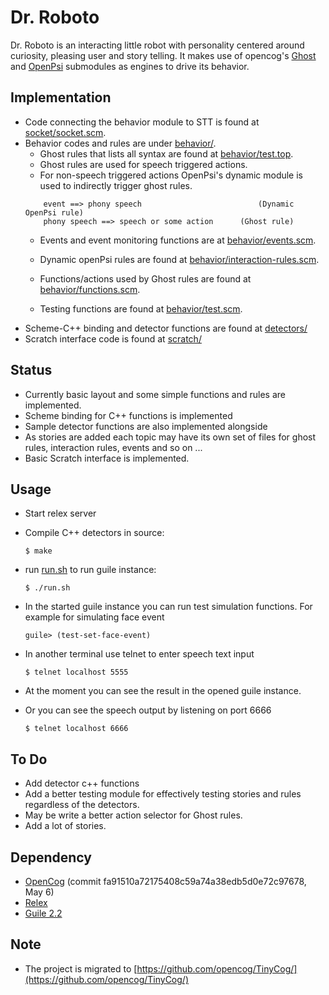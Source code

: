 # Dr. Roboto

Dr. Roboto is an interacting little robot with personality centered around curiosity, pleasing user and story telling. It makes use of opencog's [Ghost](https://github.com/opencog/opencog/tree/master/opencog/ghost) and [OpenPsi](https://github.com/opencog/opencog/tree/master/opencog/openpsi) submodules as engines to drive its behavior.


## Implementation

* Code connecting the behavior module to STT is found at [socket/socket.scm](socket/socket.scm).
* Behavior codes and rules are under [behavior/](behavior/).
	* Ghost rules that lists all syntax are found at [behavior/test.top](behavior/test.top).
	* Ghost rules are used for speech triggered actions.
	* For non-speech triggered actions OpenPsi's dynamic module is used to indirectly trigger ghost rules.
	```
		event ==> phony speech                          (Dynamic OpenPsi rule)
		phony speech ==> speech or some action		(Ghost rule)
	```
	* Events and event monitoring functions are at [behavior/events.scm](behavior/events.scm).
	* Dynamic openPsi rules are found at [behavior/interaction-rules.scm](behavior/interaction-rules.scm).
	* Functions/actions used by Ghost rules are found at [behavior/functions.scm](behavior/functions.scm).

	* Testing functions are found at [behavior/test.scm](behavior/test.scm).
* Scheme-C++ binding and detector functions are found at [detectors/](detectors/)
* Scratch interface code is found at [scratch/](scratch/)

## Status

* Currently basic layout and some simple functions and rules are implemented.
* Scheme binding for C++ functions is implemented
* Sample detector functions are also implemented alongside
* As stories are added each topic may have its own set of files for ghost rules, interaction rules, events and so on ...
* Basic Scratch interface is implemented.

## Usage
* Start relex server
* Compile C++ detectors in source:
	```
	$ make
	```
* run [run.sh](run.sh) to run guile instance:

	``` 
	$ ./run.sh
	```
* In the started guile instance you can run test simulation functions. For example for simulating face event 
	```
	guile> (test-set-face-event) 
	```
* In another terminal use telnet to enter speech text input

	``` 
	$ telnet localhost 5555
	```
* At the moment you can see the result in the opened guile instance.
* Or you can see the speech output by listening on port 6666
	
	```
	$ telnet localhost 6666
	```

## To Do
* Add detector c++ functions 
* Add a better testing module for effectively testing stories and rules regardless of the detectors.
* May be write a better action selector for Ghost rules.
* Add a lot of stories.


## Dependency

* [OpenCog](https://github.com/opencog) (commit fa91510a72175408c59a74a38edb5d0e72c97678, May 6)
* [Relex](https://github.com/opencog/relex)
* [Guile 2.2](https://www.gnu.org/software/guile/download/)

## Note
* The project is migrated to [https://github.com/opencog/TinyCog/](https://github.com/opencog/TinyCog/)

